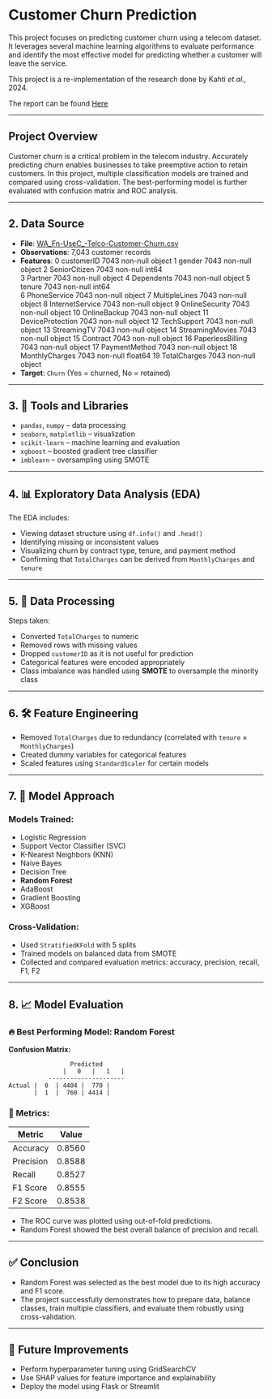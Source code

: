 
# Customer Churn Prediction

This project focuses on predicting customer churn using a telecom dataset. It leverages several machine learning algorithms to evaluate performance and identify the most effective model for predicting whether a customer will leave the service.

This project is a re-implementation of the research done by Kahti _et al.,_ 2024.

The report can be found [Here](https://www.researchgate.net/publication/382334373_An_analysis_on_classification_models_for_customer_churn_prediction)

---

## Project Overview

Customer churn is a critical problem in the telecom industry. Accurately predicting churn enables businesses to take preemptive action to retain customers. In this project, multiple classification models are trained and compared using cross-validation. The best-performing model is further evaluated with confusion matrix and ROC analysis.

---

## 2. Data Source

- **File**: [WA_Fn-UseC_-Telco-Customer-Churn.csv](https://www.kaggle.com/datasets/blastchar/telco-customer-churn)
- **Observations**: 7,043 customer records
- **Features**:
 0   customerID        7043 non-null   object 
 1   gender            7043 non-null   object 
 2   SeniorCitizen     7043 non-null   int64  
 3   Partner           7043 non-null   object 
 4   Dependents        7043 non-null   object 
 5   tenure            7043 non-null   int64  
 6   PhoneService      7043 non-null   object 
 7   MultipleLines     7043 non-null   object 
 8   InternetService   7043 non-null   object 
 9   OnlineSecurity    7043 non-null   object 
 10  OnlineBackup      7043 non-null   object 
 11  DeviceProtection  7043 non-null   object 
 12  TechSupport       7043 non-null   object 
 13  StreamingTV       7043 non-null   object 
 14  StreamingMovies   7043 non-null   object 
 15  Contract          7043 non-null   object 
 16  PaperlessBilling  7043 non-null   object 
 17  PaymentMethod     7043 non-null   object 
 18  MonthlyCharges    7043 non-null   float64
 19  TotalCharges      7043 non-null   object 
- **Target**: `Churn` (Yes = churned, No = retained)

---

## 3. 🧰 Tools and Libraries

- `pandas`, `numpy` – data processing
- `seaborn`, `matplotlib` – visualization
- `scikit-learn` – machine learning and evaluation
- `xgboost` – boosted gradient tree classifier
- `imblearn` – oversampling using SMOTE

---

## 4. 📊 Exploratory Data Analysis (EDA)

The EDA includes:
- Viewing dataset structure using `df.info()` and `.head()`
- Identifying missing or inconsistent values
- Visualizing churn by contract type, tenure, and payment method
- Confirming that `TotalCharges` can be derived from `MonthlyCharges` and `tenure`

---

## 5. 🧹 Data Processing

Steps taken:
- Converted `TotalCharges` to numeric
- Removed rows with missing values
- Dropped `customerID` as it is not useful for prediction
- Categorical features were encoded appropriately
- Class imbalance was handled using **SMOTE** to oversample the minority class

---

## 6. 🛠️ Feature Engineering

- Removed `TotalCharges` due to redundancy (correlated with `tenure` × `MonthlyCharges`)
- Created dummy variables for categorical features
- Scaled features using `StandardScaler` for certain models

---

## 7. 🧠 Model Approach

### Models Trained:
- Logistic Regression
- Support Vector Classifier (SVC)
- K-Nearest Neighbors (KNN)
- Naive Bayes
- Decision Tree
- **Random Forest**
- AdaBoost
- Gradient Boosting
- XGBoost

### Cross-Validation:
- Used `StratifiedKFold` with 5 splits
- Trained models on balanced data from SMOTE
- Collected and compared evaluation metrics: accuracy, precision, recall, F1, F2

---

## 8. 📈 Model Evaluation

### 🔥 Best Performing Model: **Random Forest**

**Confusion Matrix:**
```
                 Predicted
               |   0   |   1   |
           ---------------------
Actual |  0  | 4404 |  770 |
       |  1  |  760 | 4414 |
```

### 🔢 Metrics:
| Metric     | Value    |
|------------|----------|
| Accuracy   | 0.8560   |
| Precision  | 0.8588   |
| Recall     | 0.8527   |
| F1 Score   | 0.8555   |
| F2 Score   | 0.8538   |

- The ROC curve was plotted using out-of-fold predictions.
- Random Forest showed the best overall balance of precision and recall.

---

## ✅ Conclusion

- Random Forest was selected as the best model due to its high accuracy and F1 score.
- The project successfully demonstrates how to prepare data, balance classes, train multiple classifiers, and evaluate them robustly using cross-validation.

---

## 📌 Future Improvements

- Perform hyperparameter tuning using GridSearchCV
- Use SHAP values for feature importance and explainability
- Deploy the model using Flask or Streamlit
